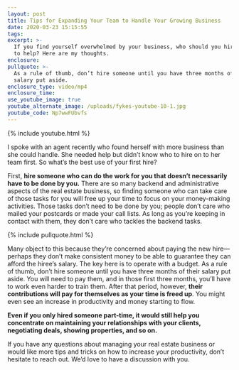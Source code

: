```yaml
---
layout: post
title: Tips for Expanding Your Team to Handle Your Growing Business
date: 2020-03-23 15:15:55
tags:
excerpt: >-
  If you find yourself overwhelmed by your business, who should you hire first
  to help? Here are my thoughts.
enclosure:
pullquote: >-
  As a rule of thumb, don’t hire someone until you have three months of their
  salary put aside.
enclosure_type: video/mp4
enclosure_time:
use_youtube_image: true
youtube_alternate_image: /uploads/fykes-youtube-10-1.jpg
youtube_code: Np7wwFUbvfs
---
```


{% include youtube.html %}

I spoke with an agent recently who found herself with more business than she could handle. She needed help but didn’t know who to hire on to her team first. So what’s the best use of your first hire?

First, **hire someone who can do the work for you that doesn’t necessarily have to be done by you.** There are so many backend and administrative aspects of the real estate business, so finding someone who can take care of those tasks for you will free up your time to focus on your money-making activities. Those tasks don’t need to be done by you; people don’t care who mailed your postcards or made your call lists. As long as you’re keeping in contact with them, they don’t care who tackles the backend tasks.

{% include pullquote.html %}

Many object to this because they’re concerned about paying the new hire—perhaps they don’t make consistent money to be able to guarantee they can afford the hiree’s salary. The key here is to operate with a budget. As a rule of thumb, don’t hire someone until you have three months of their salary put aside. You will need to pay them, and in those first three months, you’ll have to work even harder to train them. After that period, however, **their contributions will pay for themselves as your time is freed up**. You might even see an increase in productivity and money starting to flow.

**Even if you only hired someone part-time, it would still help you concentrate on maintaining your relationships with your clients, negotiating deals, showing properties, and so on.**

If you have any questions about managing your real estate business or would like more tips and tricks on how to increase your productivity, don’t hesitate to reach out. We’d love to have a discussion with you.